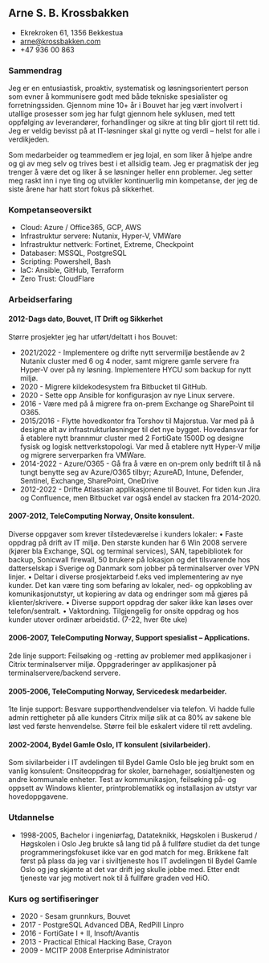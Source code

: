 ## Arne S. B. Krossbakken
* Ekrekroken 61, 1356 Bekkestua
* arne@krossbakken.com
* +47 936 00 863

### Sammendrag
Jeg er en entusiastisk, proaktiv, systematisk og løsningsorientert person som evner å kommunisere godt med både tekniske spesialister og forretningssiden. Gjennom mine 10+ år i Bouvet har jeg vært involvert i utallige prosesser som jeg har fulgt gjennom hele syklusen, med tett oppfølging av leverandører, forhandlinger og sikre at ting blir gjort til rett tid. Jeg er veldig bevisst på at IT-løsninger skal gi nytte og verdi – helst for alle i verdikjeden. 

Som medarbeider og teammedlem er jeg lojal, en som liker å hjelpe andre og gi av meg selv og trives best i et allsidig team. Jeg er pragmatisk der jeg trenger å være det og liker å se løsninger heller enn problemer. Jeg setter meg raskt inn i nye ting og utvikler kontinuerlig min kompetanse, der jeg de siste årene har hatt stort fokus på sikkerhet.

### Kompetanseoversikt
* Cloud: Azure / Office365, GCP, AWS
* Infrastruktur servere: Nutanix, Hyper-V, VMWare
* Infrastruktur nettverk: Fortinet, Extreme, Checkpoint
* Databaser: MSSQL, PostgreSQL
* Scripting: Powershell, Bash
* IaC: Ansible, GitHub, Terraform
* Zero Trust: CloudFlare

### Arbeidserfaring

#### 2012-Dags dato, Bouvet, IT Drift og Sikkerhet

Større prosjekter jeg har utført/deltatt i hos Bouvet:

* 2021/2022 - Implementere og drifte nytt servermiljø bestående av 2 Nutanix cluster med 6 og 4 noder, samt migrere gamle servere fra Hyper-V over på ny løsning. Implementere HYCU som backup for nytt miljø.
* 2020 - Migrere kildekodesystem fra Bitbucket til GitHub.
* 2020 - Sette opp Ansible for konfigurasjon av nye Linux servere.
* 2016 - Være med på å migrere fra on-prem Exchange og SharePoint til O365.
* 2015/2016 - Flytte hovedkontor fra Torshov til Majorstua. Var med på å designe alt av infrastrukturløsninger til det nye bygget. Hovedansvar for å etablere nytt brannmur cluster med 2 FortiGate 1500D og designe fysisk og logisk nettverkstopologi. Var med å etablere nytt Hyper-V miljø og migrere serverparken fra VMWare.
* 2014-2022 - Azure/O365 - Gå fra å være en on-prem only bedrift til å nå tungt benytte seg av Azure/O365 tilbyr; AzureAD, Intune, Defender, Sentinel, Exchange, SharePoint, OneDrive
* 2012-2022 - Drifte Atlassian applikasjonene til Bouvet. For tiden kun Jira og Confluence, men Bitbucket var også endel av stacken fra 2014-2020.

#### 2007-2012, TeleComputing Norway, Onsite konsulent.
Diverse oppgaver som krever tilstedeværelse i kunders lokaler:
•	Faste oppdrag på drift av IT miljø. Den største kunden har 6 Win 2008 servere (kjører bla Exchange, SQL og terminal services), SAN, tapebibliotek for backup, Sonicwall firewall, 50 brukere på lokasjon og det tilsvarende hos datterselskap i Sverige og Danmark som jobber på terminalserver over VPN linjer.
•	Deltar i diverse prosjektarbeid f.eks ved implementering av nye kunder. Det kan være ting som befaring av lokaler, ned- og oppkobling av komunikasjonutstyr, ut kopiering av data og endringer som må gjøres på klienter/skrivere.
•	Diverse support oppdrag der saker ikke kan løses over telefon/sentralt.
•	Vaktordning. Tilgjengelig for onsite oppdrag og hos kunder utover ordinær arbeidstid. (7-22, hver 6te uke) 

#### 2006-2007, TeleComputing Norway, Support spesialist – Applications.
2de linje support:
Feilsøking og -retting av problemer med applikasjoner i Citrix terminalserver miljø.
Oppgraderinger av applikasjoner på terminalservere/backend servere. 

#### 2005-2006, TeleComputing Norway, Servicedesk medarbeider.
1te linje support:
Besvare supporthendvendelser via telefon. Vi hadde fulle admin rettigheter på alle kunders Citrix miljø slik at ca 80% av sakene ble løst ved første henvendelse. Større feil ble eskalert videre til rett avdeling. 

#### 2002-2004, Bydel Gamle Oslo, IT konsulent (sivilarbeider).
Som sivilarbeider i IT avdelingen til Bydel Gamle Oslo ble jeg brukt som en vanlig konsulent:
Onsiteoppdrag for skoler, barnehager, sosialtjenesten og andre kommunale enheter. Test av kommunikasjon, feilsøking på- og oppsett av Windows klienter, printproblematikk og installasjon av utstyr var hovedoppgavene.


### Utdannelse

* 1998-2005, Bachelor i ingeniørfag, Datateknikk, Høgskolen i Buskerud / Høgskolen i Oslo
Jeg brukte så lang tid på å fullføre studiet da det tunge programmeringsfokuset ikke var en god match for meg. Brikkene falt først på plass da jeg var i siviltjeneste hos IT avdelingen til Bydel Gamle Oslo og jeg skjønte at det var drift jeg skulle jobbe med. Etter endt tjeneste var jeg motivert nok til å fullføre graden ved HiO.


### Kurs og sertifiseringer
* 2020 - Sesam grunnkurs, Bouvet
* 2017 - PostgreSQL Advanced DBA, RedPill Linpro
* 2016 - FortiGate I + II, Insoft/Avantis
* 2013 - Practical Ethical Hacking Base, Crayon
* 2009 - MCITP 2008 Enterprise Administrator 
